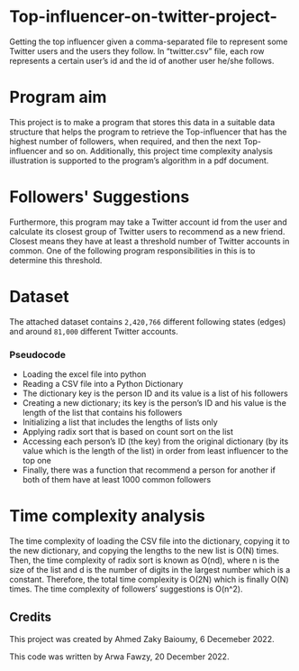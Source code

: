 # Top-influencer-on-twitter-project-
Getting the top influencer given a comma-separated file to represent some Twitter users and the users they follow. In “twitter.csv” file, each row represents a certain user’s id and the id of another user he/she follows.

# Program aim 
This project is to make a program that stores this data in a suitable data structure that
helps the program to retrieve the Top-influencer that has the highest number of followers,
when required, and then the next Top-influencer and so on.
Additionally, this project time complexity analysis illustration is supported to the program’s algorithm in
a pdf document.

# Followers' Suggestions 
Furthermore, this program may take a Twitter account id from the user and calculate its
closest group of Twitter users to recommend as a new friend. Closest means they have at
least a threshold number of Twitter accounts in common. One of the following program responsibilities in this is to determine this threshold.

# Dataset 
The attached dataset contains `2,420,766` different following states (edges) and around
`81,000` different Twitter accounts.

### Pseudocode 
* Loading the excel file into python                                                                                                                             
* Reading a CSV file into a Python Dictionary
* The dictionary key is the person ID and its value is a list of his followers 
* Creating a new dictionary; its key is the person’s ID and his value is the length of the list that contains his followers
* Initializing a list that includes the lengths of lists only 
* Applying radix sort that is based on count sort on the list
* Accessing each person’s ID (the key) from the original dictionary (by its value which is the length of the list) in order from least influencer to the top one 
* Finally, there was a function that recommend a person for another if both of them have at least 1000 common followers 

# Time complexity analysis

The time complexity of loading the CSV file into the dictionary, copying it to the new dictionary, and copying the lengths to the new list is O(N) times. Then, the time complexity of radix sort is known as O(nd), where n is the size of the list and d is the number of digits in the largest number which is a constant. Therefore, the total time complexity is O(2N) which is finally O(N) times. The time complexity of followers’ suggestions is O(n^2). 

## Credits
This project was created by Ahmed Zaky Baioumy, 6 Decemeber 2022.

This code was written by Arwa Fawzy, 20 December 2022.


